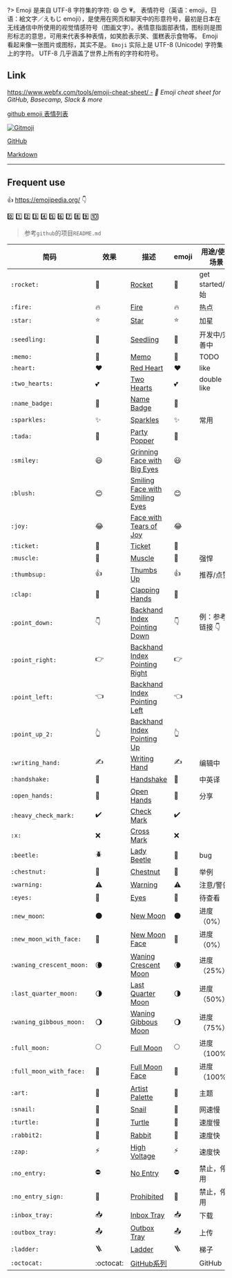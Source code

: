 ?> Emoji 是来自 UTF-8 字符集的字符: 😄 😍 💗。
表情符号（英语：emoji，日语：絵文字／えもじ emoji），是使用在网页和聊天中的形意符号，最初是日本在无线通信中所使用的视觉情感符号（图画文字）。表情意指面部表情，图标则是图形标志的意思，可用来代表多种表情，如笑脸表示笑、蛋糕表示食物等。 Emoji 看起来像一张图片或图标，其实不是。
`Emoji` 实际上是 UTF-8 (Unicode) 字符集上的字符。
UTF-8 几乎涵盖了世界上所有的字符和符号。



## Link <i class="ri-link"></i>

<i class="ri-external-link-line"></i> https://www.webfx.com/tools/emoji-cheat-sheet/ - *🎁 Emoji cheat sheet for GitHub, Basecamp, Slack & more*

<i class="ri-external-link-line"></i> [github emoji 表情列表](https://www.cnblogs.com/takeurhand/p/6940135.html)

<i class="ri-external-link-line"></i> [![Gitmoji](https://img.shields.io/badge/gitmoji-%20😜%20😍-FFDD67.svg?style=flat-square)](https://gitmoji.dev/)

<i class="ri-link"></i> [<i class="fa fa-github"></i> GitHub](/home/github)

<i class="ri-link"></i> [<i class="icon octicon-file markdown-icon"></i> Markdown](/home/markdown.md?id=emoji表情 "Markdown")

---

## Frequent use

<i class="ri-external-link-line"></i> 👍 https://emojipedia.org/ 👇

[0️⃣](https://emojipedia.org/keycap-digit-zero/) 1️⃣ 2️⃣ 3️⃣ 4️⃣ 5️⃣ 6️⃣ 7️⃣ 8️⃣ 9️⃣ 🔟

> 参考`github`的项目`README.md`


| 简码                     | 效果                   | 描述                           | emoji | 用途/使用场景    |
| -------------------------- | ------------------------ | -------------------------------- | ------- | ------------------ |
| `:rocket:`               | :rocket:               | [Rocket](https://emojipedia.org/rocket/) | 🚀    | get started/开始 |
| `:fire:`                 | :fire:                 | [Fire](https://emojipedia.org/fire/) | 🔥    | 热点             |
| `:star:` | :star: | [Star](https://emojipedia.org/star/) | ⭐ | 加星 |
| `:seedling:`             | :seedling:             | [Seedling](https://emojipedia.org/seedling/) | 🌱    | 开发中/完善中    |
| `:memo:` | :memo: | [Memo](https://emojipedia.org/memo/) | 📝 | TODO |
| `:heart:`                | :heart:                | [Red Heart](https://emojipedia.org/red-heart/) | ❤️  | like             |
| `:two_hearts:`           | :two_hearts:           | [Two Hearts](https://emojipedia.org/two-hearts/) | 💕    | double like      |
| `:name_badge:`           | :name_badge:           | [Name Badge](https://emojipedia.org/name-badge/) | 📛    |                  |
| `:sparkles:`             | :sparkles:             | [Sparkles](https://emojipedia.org/sparkles/) | ✨    | 常用 |
| `:tada:`                 | :tada:                 | [Party Popper](https://emojipedia.org/party-popper/) | 🎉    |                  |
| `:smiley:`               | :smiley:               | [Grinning Face with Big Eyes](https://emojipedia.org/grinning-face-with-big-eyes/) | 😃    |                  |
| `:blush:`                | :blush:                | [Smiling Face with Smiling Eyes](https://emojipedia.org/smiling-face-with-smiling-eyes/) | 😊    |                  |
| `:joy:`                  | :joy:                  | [Face with Tears of Joy](https://emojipedia.org/face-with-tears-of-joy/) | 😂    |                  |
| `:ticket:`               | :ticket:               | [Ticket](https://emojipedia.org/ticket/) | 🎫    |                  |
| `:muscle:`               | :muscle:               | [Muscle](https://emojipedia.org/flexed-biceps/) | 💪    | 强悍 |
| `:thumbsup:`             | :thumbsup:             | [Thumbs Up](https://emojipedia.org/thumbs-up/) | 👍    | 推荐/点赞        |
| `:clap:`                 | :clap:                 | [Clapping Hands](https://emojipedia.org/clapping-hands/) | 👏    |                  |
| `:point_down:` | :point_down: | [Backhand Index Pointing Down](https://emojipedia.org/backhand-index-pointing-down/) | 👇 | 例：参考链接 👇 |
| `:point_right:` | :point_right: | [Backhand Index Pointing Right](https://emojipedia.org/backhand-index-pointing-right/) | 👉 |  |
| `:point_left:` | :point_left: | [Backhand Index Pointing Left](https://emojipedia.org/backhand-index-pointing-left/) | 👈 |  |
| `:point_up_2:` | :point_up_2: | [Backhand Index Pointing Up](https://emojipedia.org/backhand-index-pointing-up/) | 👆 |  |
| `:writing_hand:`         | :writing_hand:         | [Writing Hand](https://emojipedia.org/writing-hand/) | ✍️  | 编辑中           |
| `:handshake:` | :handshake: | [Handshake](https://emojipedia.org/handshake/) | 🤝 | 中英译 |
| `:open_hands:`           | :open_hands:           | [Open Hands](https://emojipedia.org/open-hands/) | 👐    | 分享             |
| `:heavy_check_mark:`     | :heavy_check_mark:     | [Check Mark](https://emojipedia.org/check-mark/) | ✔️  |                  |
| `:x:`                    | :x:                    | [Cross Mark](https://emojipedia.org/cross-mark/) | ❌    |                  |
| `:beetle:` | :beetle: | [Lady Beetle](https://emojipedia.org/lady-beetle/) | 🐞 | bug |
| `:chestnut:`             | :chestnut:             | [Chestnut](https://emojipedia.org/chestnut/) | 🌰    | 举例             |
| `:warning:`              | :warning:              | [Warning](https://emojipedia.org/warning/) | ⚠️  | 注意/警告        |
| `:eyes:`                 | :eyes:                 | [Eyes](https://emojipedia.org/eyes/) | 👀    | 待查看           |
| `:new_moon`:             | :new_moon:             | [New Moon](https://emojipedia.org/new-moon/) | 🌑    | 进度（0%）       |
| `:new_moon_with_face:`   | :new_moon_with_face:   | [New Moon Face](https://emojipedia.org/new-moon-face/) | 🌚    | 进度（0%）       |
| `:waning_crescent_moon:` | :waning_crescent_moon: | [Waning Crescent Moon](https://emojipedia.org/waning-crescent-moon/) | 🌘    | 进度（25%）      |
| `:last_quarter_moon:`    | :last_quarter_moon:    | [Last Quarter Moon](https://emojipedia.org/last-quarter-moon/) | 🌗    | 进度（50%）      |
| `:waning_gibbous_moon:`  | :waning_gibbous_moon:  | [Waning Gibbous Moon](https://emojipedia.org/waning-gibbous-moon/) | 🌖    | 进度（75%）      |
| `:full_moon:`            | :full_moon:            | [Full Moon](https://emojipedia.org/full-moon/) | 🌕    | 进度（100%）     |
| `:full_moon_with_face:` | :full_moon_with_face: | [Full Moon Face](https://emojipedia.org/full-moon-face/) | 🌝 | 进度（100%） |
| `:art:` | :art: | [Artist Palette](https://emojipedia.org/artist-palette/) | 🎨 | 主题 |
| `:snail:` | :snail: | [Snail](https://emojipedia.org/snail/) | 🐌 | 网速慢 |
| `:turtle:` | :turtle: | [Turtle](https://emojipedia.org/turtle/) | 🐢 | 速度慢 |
| `:rabbit2:` | :rabbit2: | [Rabbit](https://emojipedia.org/rabbit/) | 🐇 | 速度快 |
| `:zap:` | :zap: | [High Voltage](https://emojipedia.org/high-voltage/) | ⚡ | 速度快 |
| `:no_entry:` | :no_entry: | [No Entry](https://emojipedia.org/no-entry/) | ⛔ | 禁止，停用 |
| `:no_entry_sign:` | :no_entry_sign: | [Prohibited](https://emojipedia.org/prohibited/) | 🚫 | 禁止，停用 |
| `:inbox_tray:` | :inbox_tray: | [Inbox Tray](https://emojipedia.org/inbox-tray/) | 📥 | 下载 |
| `:outbox_tray:` | :outbox_tray: | [Outbox Tray](https://emojipedia.org/outbox-tray/) | 📤 | 上传 |
| `:ladder:` | :ladder: | [Ladder](https://emojipedia.org/ladder/) | 🪜 | 梯子 |
| `:octocat:` | :octocat: | [GitHub系列](https://emojipedia.org/github/) |  | GitHub |

